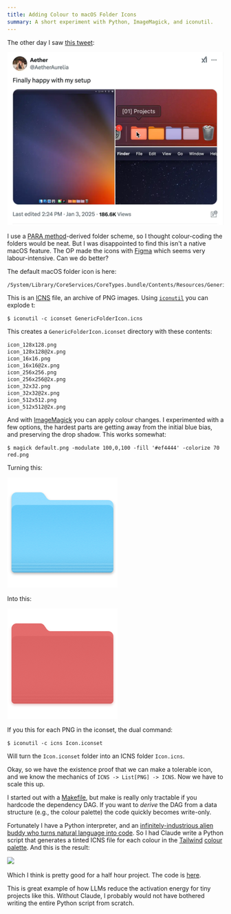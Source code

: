 ```yaml
---
title: Adding Colour to macOS Folder Icons
summary: A short experiment with Python, ImageMagick, and iconutil.
---
```


The other day I saw [this tweet][tw]:

![Screenshot of the linked Tweet, showing macOS folders with colour-coded icons on the dock.](/assets/content/adding-colour-to-macos-folder-icons/tweet.webp)

I use a [PARA method][para]-derived folder scheme, so I thought colour-coding the folders would be neat. But I was disappointed to find this isn't a native macOS feature. The OP made the icons with [Figma] which seems very labour-intensive. Can we do better?

The default macOS folder icon is here:

```
/System/Library/CoreServices/CoreTypes.bundle/Contents/Resources/GenericFolderIcon.icns
```

This is an [ICNS][icns] file, an archive of PNG images. Using [`iconutil`][iu] you can explode t:

```
$ iconutil -c iconset GenericFolderIcon.icns
```

This creates a `GenericFolderIcon.iconset` directory with these contents:

```
icon_128x128.png
icon_128x128@2x.png
icon_16x16.png
icon_16x16@2x.png
icon_256x256.png
icon_256x256@2x.png
icon_32x32.png
icon_32x32@2x.png
icon_512x512.png
icon_512x512@2x.png
```

And with [ImageMagick][im] you can apply colour changes. I experimented with a few options, the hardest parts are getting away from the initial blue bias, and preserving the drop shadow. This works somewhat:

```
$ magick default.png -modulate 100,0,100 -fill '#ef4444' -colorize 70 red.png
```

Turning this:

![](/assets/content/adding-colour-to-macos-folder-icons/default.png)

Into this:

![](/assets/content/adding-colour-to-macos-folder-icons/red.png)

If you  this for each PNG in the iconset, the dual command:

```
$ iconutil -c icns Icon.iconset
```

Will turn the `Icon.iconset` folder into an ICNS folder `Icon.icns`.

Okay, so we have the existence proof that we can make a tolerable icon, and we know the mechanics of `ICNS -> List[PNG] -> ICNS`. Now we have to scale this up.

I started out with a [Makefile][make], but make is really only tractable if you hardcode the dependency DAG. If you want to _derive_ the DAG from a data structure (e.g., the colour palette) the code quickly becomes write-only.

Fortunately I have a Python interpreter, and an [infinitely-industrious alien buddy who turns natural language into code][claude]. So I had Claude write a Python script that generates a tinted ICNS file for each colour in the [Tailwind][tail] [colour palette][twcolour]. And this is the result:

![](/assets/content/adding-colour-to-macos-folder-icons/result.png)

Which I think is pretty good for a half hour project. The code is [here][repo].

This is great example of how LLMs reduce the activation energy for tiny projects like this. Without Claude, I probably would not have bothered writing the entire Python script from scratch.

[Figma]: https://www.figma.com/
[claude]: https://claude.ai/
[icns]: https://en.wikipedia.org/wiki/Apple_Icon_Image_format
[im]: https://www.imagemagick.org
[iu]: https://www.unix.com/man-page/osx/1/iconutil/
[make]: https://www.gnu.org/s/make/manual/make.html
[para]: https://fortelabs.com/blog/para/
[repo]: https://github.com/eudoxia0/macos-tinted-folders
[tail]: https://tailwindcss.com/
[tw]: https://x.com/AetherAurelia/status/1875020494770241797
[twcolour]: https://tailwindcss.com/docs/customizing-colors
